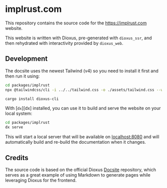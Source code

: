 # implrust.com

This repository contains the source code for the https://implrust.com website.

This website is written with Dioxus, pre-generated with `dioxus_ssr`, and then
rehydrated with interactivity provided by `dioxus_web`.

## Development

The docsite uses the newest Tailwind (v4) so you need to install it first and then run it using:

```sh
cd packages/implrust
npx @tailwindcss/cli -i ../../tailwind.css -o ./assets/tailwind.css --watch
```


```sh
cargo install dioxus-cli
```

With [`dx`][dx] installed, you can use it to build and serve the website
on your local system:

```sh
cd packages/implrust
dx serve
```

This will start a local server that will be available on
[localhost:8080](localhost:8080) and will automatically build and re-build the
documentation when it changes.

## Credits

The source code is based on the official Dioxus [Docsite](https://github.com/DioxusLabs/docsite) repository, which serves as a great example of using Markdown to generate pages while leveraging Dioxus for the frontend.
